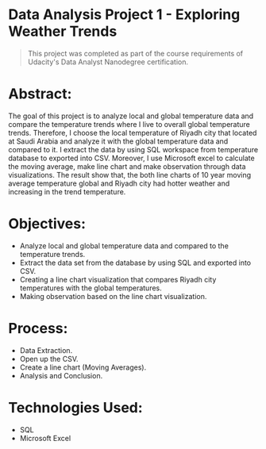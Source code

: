 # Data Analysis Project 1 - Exploring Weather Trends

>This project was completed as part of the course requirements of Udacity's Data Analyst Nanodegree certification.

# Abstract:
   The goal of this project is to analyze local and global temperature data and compare the temperature trends where I live to overall global temperature trends. Therefore, I choose the local temperature of Riyadh city that located at Saudi Arabia and analyze it with the global temperature data and compared to it. I extract the data by using SQL workspace from temperature database to exported into CSV. Moreover, I use Microsoft excel to calculate the moving average, make line chart and make observation through data visualizations. The result show that, the both line charts of 10 year moving average temperature global and Riyadh city had hotter weather and increasing in the trend temperature.

# Objectives:
- Analyze local and global temperature data and compared to the temperature trends.
- Extract the data set from the database by using SQL and exported into CSV.
- Creating a line chart visualization that compares Riyadh city temperatures with the global temperatures.
- Making observation based on the line chart visualization.

# Process:
- Data Extraction.
- Open up the CSV.
- Create a line chart (Moving Averages).
- Analysis and Conclusion.

# Technologies Used:
- SQL
- Microsoft Excel
